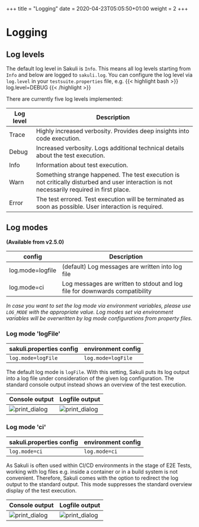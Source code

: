 +++
title = "Logging"
date =  2020-04-23T05:05:50+01:00
weight = 2
+++

# Logging

## Log levels

The default log level in Sakuli is `Info`. This means all log levels starting from `Info` and below are logged to
`sakuli.log`. You can configure the log level via `log.level` in your `testsuite.properties` file, e.g.
{{< highlight bash >}}
log.level=DEBUG
{{< /highlight >}}

There are currently five log levels implemented:

| Log level | Description                                                                                                                                 |
| --------- | ------------------------------------------------------------------------------------------------------------------------------------------- |
| Trace     | Highly increased verbosity. Provides deep insights into code execution.                                                                     |
| Debug     | Increased verbosity. Logs additional technical details about the test execution.                                                            |
| Info      | Information about test execution.                                                                                                           |
| Warn      | Something strange happened. The test execution is not critically disturbed and user interaction is not necessarily required in first place. |
| Error     | The test errored. Test execution will be terminated as soon as possible. User interaction is required.                                      |

## Log modes
**(Available from v2.5.0)**

| config | Description |
| ------ | ----------- |
| log.mode=logfile | (default) Log messages are written into log file
| log.mode=ci      | Log messages are written to stdout and log file for downwards compatibility

*In case you want to set the log mode via environment variables, please use `LOG_MODE` with the appropriate value.
Log modes set via environment variables will be overwritten by log mode configurations from property files.*

### Log mode 'logFile'
| sakuli.properties config | environment config | 
| ------------------------ | ------------------ |
| `log.mode=logFile`       | `log.mode=logFile` |

The default log mode is `logFile`. With this setting, Sakuli puts its log output into a log file under consideration 
of the given log configuration. The standard console output instead shows an overview of the test execution.   


| Console output                                      | Logfile output                           | 
| --------------------------------------------------- | ---------------------------------------- |
| ![print_dialog](/docs/images/console_default_output.png) | ![print_dialog](/docs/images/logfile_cat.png) |

### Log mode 'ci'
| sakuli.properties config | environment config | 
| ------------------------ | ------------------ |
| `log.mode=ci`            | `log.mode=ci`      |

As Sakuli is often used within CI/CD environments in the stage of E2E Tests, working with log files e.g. inside a
container or in a build system is not convenient. Therefore, Sakuli comes with the option to redirect the log output to
the standard output. This mode suppresses the standard overview display of the test execution.


| Console output                                 | Logfile output                              | 
| ---------------------------------------------- | ------------------------------------------- |
| ![print_dialog](/docs/images/console_ci_output.png) | ![print_dialog](/docs/images/logfile_ci_cat.png) |
